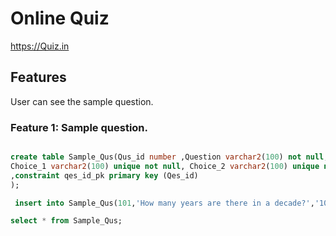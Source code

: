 # Online Quiz


https://Quiz.in


## Features


User can see the sample question.


### Feature 1: Sample question.

```sql

create table Sample_Qus(Qus_id number ,Question varchar2(100) not null,
Choice_1 varchar2(100) unique not null, Choice_2 varchar2(100) unique not null
,constraint qes_id_pk primary key (Qes_id)
);

```

```sql
 insert into Sample_Qus(101,'How many years are there in a decade?','10','15')

select * from Sample_Qus;
```
